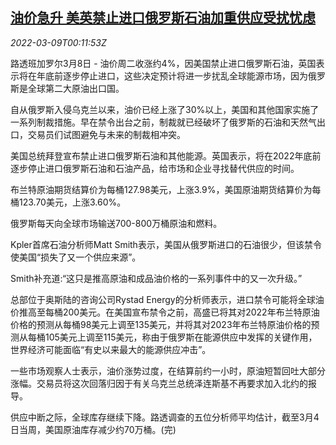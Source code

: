 <!--1646785863000-->
[油价急升 美英禁止进口俄罗斯石油加重供应受扰忧虑](https://cn.reuters.com/article/global-oil-0308-tues-idCNKBS2L600E)
------

<div><i>2022-03-09T00:11:53Z</i></div><p>路透班加罗尔3月8日 - 油价周二收涨约4%，因美国禁止进口俄罗斯石油，英国表示将在年底前逐步停止进口，这些决定预计将进一步扰乱全球能源市场，因为俄罗斯是全球第二大原油出口国。</p><p>自从俄罗斯入侵乌克兰以来，油价已经上涨了30%以上，美国和其他国家实施了一系列制裁措施。早在禁令出台之前，制裁就已经破坏了俄罗斯的石油和天然气出口，交易员们试图避免与未来的制裁相冲突。</p><p>美国总统拜登宣布禁止进口俄罗斯石油和其他能源。英国表示，将在2022年底前逐步停止进口俄罗斯石油和石油产品，给市场和企业寻找替代供应的时间。</p><p>布兰特原油期货结算价为每桶127.98美元，上涨3.9%，美国原油期货结算价为每桶123.70美元，上涨3.60%。</p><p>俄罗斯每天向全球市场输送700-800万桶原油和燃料。</p><p>Kpler首席石油分析师Matt Smith表示，美国从俄罗斯进口的石油很少，但该禁令使美国“损失了又一个供应来源”。</p><p>Smith补充道:“这只是推高原油和成品油价格的一系列事件中的又一次升级。”</p><p>总部位于奥斯陆的咨询公司Rystad Energy的分析师表示，进口禁令可能将全球油价推高至每桶200美元。在美国宣布禁令之前，高盛已将其对2022年布兰特原油价格的预测从每桶98美元上调至135美元，并将其对2023年布兰特原油价格的预测从每桶105美元上调至115美元，称由于俄罗斯在能源供应中发挥的关键作用，世界经济可能面临“有史以来最大的能源供应冲击”。</p><p>一些市场观察人士表示，油价涨势过度，在结算前约一小时，原油短暂回吐大部分涨幅。交易员将这次回落归因于有关乌克兰总统泽连斯基不再要求加入北约的报导。</p><p>供应中断之际，全球库存继续下降。路透调查的五位分析师平均估计，截至3月4日当周，美国原油库存减少约70万桶。(完)</p>
